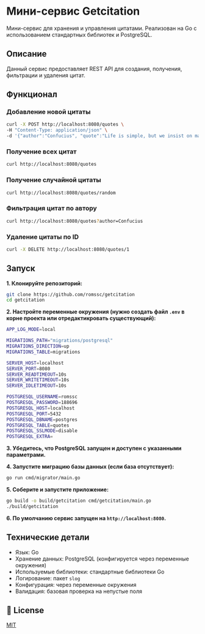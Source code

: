 # Мини-сервис Getcitation

Мини-сервис для хранения и управления цитатами. Реализован на Go с использованием стандартных библиотек и PostgreSQL.

## Описание

Данный сервис предоставляет REST API для создания, получения, фильтрации и удаления цитат.

## Функционал

### Добавление новой цитаты  

```bash
curl -X POST http://localhost:8080/quotes \ 
-H "Content-Type: application/json" \ 
-d '{"author":"Confucius", "quote":"Life is simple, but we insist on making it complicated."}'
```

### Получение всех цитат

```bash
curl http://localhost:8080/quotes
```

### Получение случайной цитаты

```bash
curl http://localhost:8080/quotes/random
```

### Фильтрация цитат по автору

```bash
curl http://localhost:8080/quotes?author=Confucius
```

### Удаление цитаты по ID

```bash
curl -X DELETE http://localhost:8080/quotes/1
```

## Запуск

**1. Клонируйте репозиторий:**

```bash
git clone https://github.com/romssc/getcitation
cd getcitation
```

**2. Настройте переменные окружения (нужно создать файл `.env` в корне проекта или отредактикровать существующий):**

```bash
APP_LOG_MODE=local

MIGRATIONS_PATH="migrations/postgresql"
MIGRATIONS_DIRECTION=up
MIGRATIONS_TABLE=migrations

SERVER_HOST=localhost
SERVER_PORT=8080
SERVER_READTIMEOUT=10s
SERVER_WRITETIMEOUT=10s
SERVER_IDLETIMEOUT=10s

POSTGRESQL_USERNAME=romssc
POSTGRESQL_PASSWORD=188696
POSTGRESQL_HOST=localhost
POSTGRESQL_PORT=5432
POSTGRESQL_DBNAME=postgres
POSTGRESQL_TABLE=quotes
POSTGRESQL_SSLMODE=disable
POSTGRESQL_EXTRA=
```

**3. Убедитесь, что PostgreSQL запущен и доступен с указанными параметрами.**

**4. Запустите миграцию базы данных (если база отсутствует):**

```bash
go run cmd/migrator/main.go
```

**5. Соберите и запустите приложение:**

```bash
go build -o build/getcitation cmd/getcitation/main.go
./build/getcitation
 ```

**6. По умолчанию сервис запущен на `http://localhost:8080`.**

## Технические детали

* Язык: Go
* Хранение данных: PostgreSQL (конфигируется через переменные окружения)
* Используемые библиотеки: стандартные библиотеки Go
* Логирование: пакет `slog`
* Конфигурация: через переменные окружения
* Валидация: базовая проверка на непустые поля

## 📄 License

[MIT](https://mit-license.org/)
